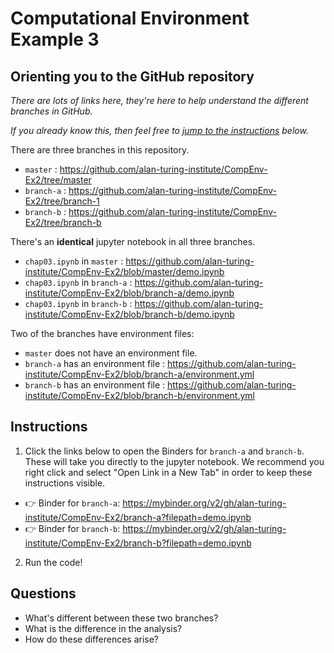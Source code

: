 # Computational Environment Example 3

## Orienting you to the GitHub repository

*There are lots of links here, they're here to help understand the different branches in GitHub.*

*If you already know this, then feel free to [jump to the instructions](#instructions) below.*

There are three branches in this repository.

* `master` : https://github.com/alan-turing-institute/CompEnv-Ex2/tree/master
* `branch-a` : https://github.com/alan-turing-institute/CompEnv-Ex2/tree/branch-1 
* `branch-b` : https://github.com/alan-turing-institute/CompEnv-Ex2/tree/branch-b

There's an **identical** jupyter notebook in all three branches.

* `chap03.ipynb` in `master` : https://github.com/alan-turing-institute/CompEnv-Ex2/blob/master/demo.ipynb
* `chap03.ipynb` in `branch-a` : https://github.com/alan-turing-institute/CompEnv-Ex2/blob/branch-a/demo.ipynb
* `chap03.ipynb` in `branch-b` : https://github.com/alan-turing-institute/CompEnv-Ex2/blob/branch-b/demo.ipynb

Two of the branches have environment files:

* `master` does not have an environment file.
* `branch-a` has an environment file : https://github.com/alan-turing-institute/CompEnv-Ex2/blob/branch-a/environment.yml
* `branch-b` has an environment file : https://github.com/alan-turing-institute/CompEnv-Ex2/blob/branch-b/environment.yml

## Instructions

1. Click the links below to open the Binders for `branch-a` and `branch-b`.
  These will take you directly to the jupyter notebook.
  We recommend you right click and select "Open Link in a New Tab" in order to keep these instructions visible.
 
* :point_right: Binder for `branch-a`: https://mybinder.org/v2/gh/alan-turing-institute/CompEnv-Ex2/branch-a?filepath=demo.ipynb 
* :point_right: Binder for `branch-b`: https://mybinder.org/v2/gh/alan-turing-institute/CompEnv-Ex2/branch-b?filepath=demo.ipynb 

2. Run the code!

## Questions

* What's different between these two branches?
* What is the difference in the analysis?
* How do these differences arise?
